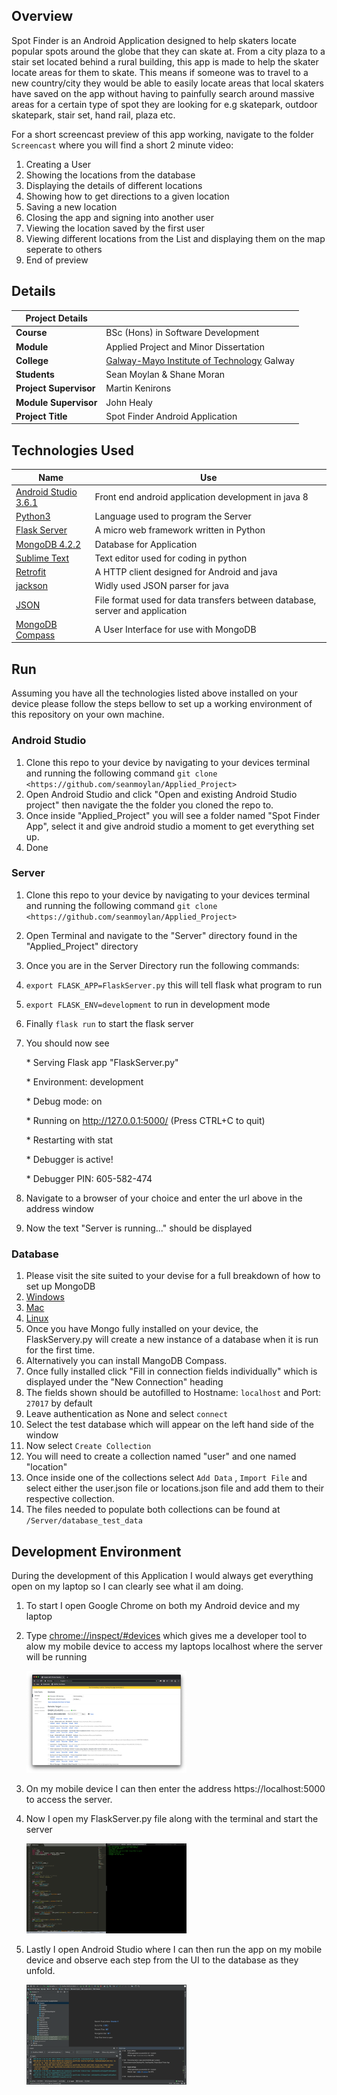 ## Overview 
Spot Finder is an Android Application designed to help skaters locate popular spots around the globe that they can skate at. From a city plaza to a stair set located behind a rural building, this app is made to help the skater locate areas for them to skate. This means if someone was to travel to a new country/city they would be able to easily locate areas that local skaters have saved on the app without having to painfully search around massive areas for a certain type of spot they are looking for e.g skatepark, outdoor skatepark, stair set, hand rail, plaza etc.

For a short screencast preview of this app working, navigate to the folder `Screencast` where you will find a short 2 minute video:

1. Creating a User
2. Showing the locations from the database
3. Displaying the details of different locations
4. Showing how to get directions to a given location
5. Saving a new location
6. Closing the app and signing into another user
7. Viewing the location saved by the first user
8. Viewing different locations from the List and displaying them on the map seperate to others
9. End of preview

## Details

| Project Details   |     |
| --- | --- |
| **Course** | BSc (Hons) in Software Development  |
| **Module** |  Applied Project and Minor Dissertation |
| **College** | [Galway-Mayo Institute of Technology](http://www.gmit.ie/) Galway |
| **Students** | Sean Moylan & Shane Moran |
| **Project Supervisor** | Martin Kenirons |
| **Module Supervisor** | John Healy |
| **Project Title** | Spot Finder Android Application |



## Technologies Used

| Name                                                         | Use                                                          |
| ------------------------------------------------------------ | ------------------------------------------------------------ |
| [Android Studio 3.6.1](https://developer.android.com/studio) | Front end android application development in java 8          |
| [Python3](https://www.python.org/downloads/)                 | Language used to program the Server                          |
| [Flask Server](https://flask.palletsprojects.com/en/1.1.x/)  | A micro web framework written in Python                      |
| [MongoDB 4.2.2](https://www.mongodb.com/)                    | Database for Application                                     |
| [Sublime Text](https://www.sublimetext.com/)                 | Text editor used for coding in python                        |
| [Retrofit](https://square.github.io/retrofit/)               | A HTTP client designed for Android and java                  |
| [jackson](https://github.com/FasterXML/jackson)              | Widly used JSON parser for java                              |
| [JSON](https://en.wikipedia.org/wiki/JSON)                   | File format used for data transfers between database, server and application |
| [MongoDB Compass](https://www.mongodb.com/products/compass)  | A User Interface for use with MongoDB                        |



## Run

Assuming you have all the technologies listed above installed on your device please follow the steps bellow to set up a working environment of this repository on your own machine.

### Android Studio

1. Clone this repo to your device by navigating to your devices terminal and running the following command `git clone <https://github.com/seanmoylan/Applied_Project>`
2. Open Android Studio and click "Open and existing Android Studio project" then navigate the the folder you cloned the repo to.
3. Once inside "Applied_Project"  you will see a folder named "Spot Finder App", select it and give android studio a moment to get everything set up.
4. Done

### Server

1. Clone this repo to your device by navigating to your devices terminal and running the following command `git clone <https://github.com/seanmoylan/Applied_Project>`

2. Open Terminal and navigate to the "Server" directory found in the "Applied_Project" directory

3. Once you are in the Server Directory run the following commands:

4. `export FLASK_APP=FlaskServer.py` this will tell flask what program to run

5. `export FLASK_ENV=development` to run in development mode

6. Finally `flask run` to start the flask server

7. You should now see

    \* Serving Flask app "FlaskServer.py" 

    \* Environment: development

    \* Debug mode: on

    \* Running on http://127.0.0.1:5000/ (Press CTRL+C to quit)

    \* Restarting with stat

    \* Debugger is active!

    \* Debugger PIN: 605-582-474

8. Navigate to a browser of your choice and enter the url above in the address window

9. Now the text "Server is running..." should be displayed

### Database

1. Please visit the site suited to your devise for a full breakdown of how to set up MongoDB
2. [Windows](https://docs.mongodb.com/manual/tutorial/install-mongodb-on-windows/)
3. [Mac](https://docs.mongodb.com/manual/tutorial/install-mongodb-on-os-x/)
4. [Linux](https://docs.mongodb.com/manual/administration/install-on-linux/)
5. Once you have Mongo fully installed on your device, the FlaskServery.py will create a new instance of a database when it is run for the first time.
6. Alternatively you can install MangoDB Compass.
7. Once fully installed click "Fill in connection fields individually" which is displayed under the "New Connection" heading
8. The fields shown should be autofilled to Hostname: `localhost` and Port: `27017` by default
9. Leave authentication as None and select `connect`
10. Select the test database which will appear on the left hand side of the window
11. Now select `Create Collection`
12. You will need to create a collection named "user" and one named "location"
13. Once inside one of the collections select `Add Data` , `Import File` and select either the user.json file or locations.json file and add them to their respective collection.
14. The files needed to populate both collections can be found at` /Server/database_test_data`

## Development Environment

During the development of this Application I would always get everything open on my laptop so I can clearly see what iI am doing. 

1. To start I open Google Chrome on both my Android device and my laptop

2. Type [chrome://inspect/#devices](chrome://inspect/#devices) which gives me a developer tool to alow my mobile device to access my laptops localhost where the server will be running

   <img src="images/chrome.png" style="zoom:25%;" />

3. On my mobile device I can then enter the address https://localhost:5000 to access the server.

4. Now I open my FlaskServer.py file along with the terminal and start the server

   <img src="images/terminal&amp;sublime.png" style="zoom: 25%;" />

5. Lastly I open Android Studio where I can then run the app on my mobile device and observe each step from the UI to the database as they unfold.

   <img src="images/androidstudio.png" style="zoom: 25%;" />

   

   